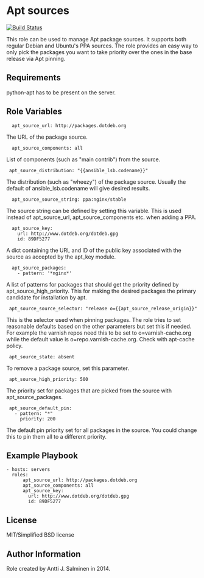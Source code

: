 Apt sources
=========

[![Build Status](https://travis-ci.org/ajsalminen/ansible-role-apt_sources.svg?branch=master)](https://travis-ci.org/ajsalminen/ansible-role-apt_sources)


This role can be used to manage Apt package sources. It supports both regular
Debian and Ubuntu's PPA sources. The role provides an easy way to only pick the
packages you want to take priority over the ones in the base release via Apt
pinning.

Requirements
------------

python-apt has to be present on the server.

Role Variables
--------------

      apt_source_url: http://packages.dotdeb.org

The URL of the package source.

      apt_source_components: all

List of components (such as "main contrib") from the source.

     apt_source_distribution: "{{ansible_lsb.codename}}"

The distribution (such as "wheezy") of the package source. Usually the default of
ansible_lsb.codename will give desired results.

      apt_source_source_string: ppa:nginx/stable

The source string can be defined by setting this variable. This is used instead
of apt_source_url, apt_source_components etc. when adding a PPA.

      apt_source_key:
        url: http://www.dotdeb.org/dotdeb.gpg
        id: 89DF5277

A dict containing the URL and ID of the public key associated with the source
as accepted by the apt_key module.

      apt_source_packages:
        - pattern: '*nginx*'

A list of patterns for packages that should get the priority defined by
apt_source_high_priority. This for making the desired packages the primary
candidate for installation by apt.

     apt_source_source_selector: "release o={{apt_source_release_origin}}"

This is the selector used when pinning packages. The role tries to set
reasonable defaults based on the other parameters but set this if needed. For
example the varnish repos need this to be set to o=varnish-cache.org while the
default value is o=repo.varnish-cache.org. Check with apt-cache policy.

     apt_source_state: absent

To remove a package source, set this parameter.

     apt_source_high_priority: 500

The priority set for packages that are picked from the source with
apt_source_packages.

     apt_source_default_pin:
       - pattern: "*"
         priority: 200

The default pin priority set for all packages in the source. You could change
this to pin them all to a different priority.

Example Playbook
----------------

    - hosts: servers
      roles:
          apt_source_url: http://packages.dotdeb.org
          apt_source_components: all
          apt_source_key:
            url: http://www.dotdeb.org/dotdeb.gpg
            id: 89DF5277

License
-------

MIT/Simplified BSD license

Author Information
------------------

Role created by Antti J. Salminen in 2014.